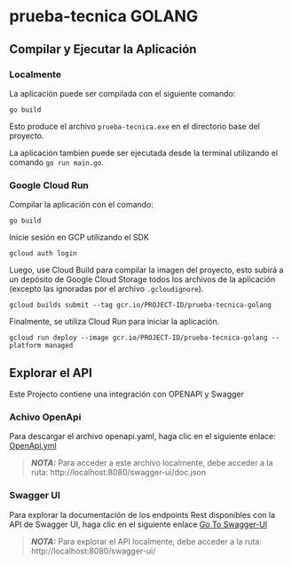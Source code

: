 # prueba-tecnica GOLANG

## Compilar y Ejecutar la Aplicación

### Localmente

La aplicación puede ser compilada con el siguiente comando:

```shell script
go build
```

Esto produce el archivo `prueba-tecnica.exe` en el directorio base del proyecto.

La aplicación tambien puede ser ejecutada desde la terminal utilizando el comando `go run main.go`.

### Google Cloud Run

Compilar la aplicación con el comando:

```shell script
go build
```

Inicie sesión en GCP utilizando el SDK

```shell script
gcloud auth login
```

Luego, use Cloud Build para compilar la imagen del proyecto, esto subirá a un depósito de Google Cloud Storage todos los
archivos de la aplicación (excepto las ignoradas por el archivo `.gcloudignore`).

```shell script
gcloud builds submit --tag gcr.io/PROJECT-ID/prueba-tecnica-golang
```

Finalmente, se utiliza Cloud Run para iniciar la aplicación.

```shell script
gcloud run deploy --image gcr.io/PROJECT-ID/prueba-tecnica-golang --platform managed
```

## Explorar el API

Este Projecto contiene una integración con OPENAPI y Swagger

### Achivo OpenApi

Para descargar el archivo openapi.yaml, haga clic en el siguiente
enlace: [OpenApi.yml](https://prueba-tecnica-golang-g6zov2ubiq-ue.a.run.app/swagger-ui/doc.json)

> **_NOTA:_** Para acceder a este archivo localmente, debe acceder a la ruta: http://localhost:8080/swagger-ui/doc.json

### Swagger UI

Para explorar la documentación de los endpoints Rest disponibles con la API de Swagger UI, haga clic en el siguiente
enlace [Go To Swagger-UI](https://prueba-tecnica-golang-g6zov2ubiq-ue.a.run.app/swagger-ui/)
> **_NOTA:_** Para explorar el API localmente, debe acceder a la ruta: http://localhost:8080/swagger-ui/